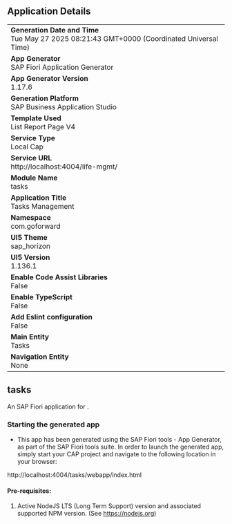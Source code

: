 ## Application Details
|               |
| ------------- |
|**Generation Date and Time**<br>Tue May 27 2025 08:21:43 GMT+0000 (Coordinated Universal Time)|
|**App Generator**<br>SAP Fiori Application Generator|
|**App Generator Version**<br>1.17.6|
|**Generation Platform**<br>SAP Business Application Studio|
|**Template Used**<br>List Report Page V4|
|**Service Type**<br>Local Cap|
|**Service URL**<br>http://localhost:4004/life-mgmt/|
|**Module Name**<br>tasks|
|**Application Title**<br>Tasks Management|
|**Namespace**<br>com.goforward|
|**UI5 Theme**<br>sap_horizon|
|**UI5 Version**<br>1.136.1|
|**Enable Code Assist Libraries**<br>False|
|**Enable TypeScript**<br>False|
|**Add Eslint configuration**<br>False|
|**Main Entity**<br>Tasks|
|**Navigation Entity**<br>None|

## tasks

An SAP Fiori application for .

### Starting the generated app

-   This app has been generated using the SAP Fiori tools - App Generator, as part of the SAP Fiori tools suite.  In order to launch the generated app, simply start your CAP project and navigate to the following location in your browser:

http://localhost:4004/tasks/webapp/index.html

#### Pre-requisites:

1. Active NodeJS LTS (Long Term Support) version and associated supported NPM version.  (See https://nodejs.org)


